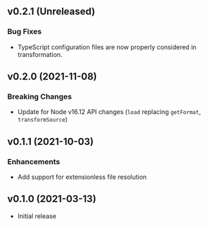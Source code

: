 ## v0.2.1 (Unreleased)

### Bug Fixes

- TypeScript configuration files are now properly considered in transformation.

## v0.2.0 (2021-11-08)

### Breaking Changes

- Update for Node v16.12 API changes (`load` replacing `getFormat`, `transformSource`)

## v0.1.1 (2021-10-03)

### Enhancements

- Add support for extensionless file resolution

## v0.1.0 (2021-03-13)

- Initial release
